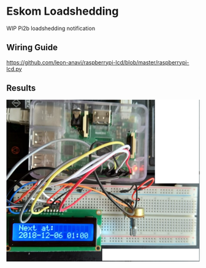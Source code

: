 # Eskom Loadshedding

WIP Pi2b loadshedding notification

## Wiring Guide
https://github.com/leon-anavi/raspberrypi-lcd/blob/master/raspberrypi-lcd.py

## Results
![alt text](https://raw.githubusercontent.com/rokaN8/eskomloadshedding/master/images/result.jpeg)
